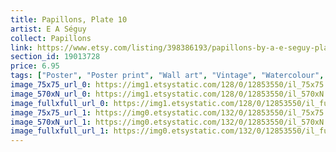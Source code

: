 ```yaml
---
title: Papillons, Plate 10 
artist: E A Séguy
collect: Papillons
link: https://www.etsy.com/listing/398386193/papillons-by-a-e-seguy-plate-10-nature?utm_source=thedoveandtheseagull&utm_medium=api&utm_campaign=api
section_id: 19013728
price: 6.95
tags: ["Poster", "Poster print", "Wall art", "Vintage", "Watercolour", "Nature", "Botanical art", "Wildlife", "Nature print", "Butterfly print", "Butterfly art", "Butterfly poster", "High quality print"]
image_75x75_url_0: https://img1.etsystatic.com/128/0/12853550/il_75x75.1031605335_j2bw.jpg
image_570xN_url_0: https://img1.etsystatic.com/128/0/12853550/il_570xN.1031605335_j2bw.jpg
image_fullxfull_url_0: https://img1.etsystatic.com/128/0/12853550/il_fullxfull.1031605335_j2bw.jpg
image_75x75_url_1: https://img0.etsystatic.com/132/0/12853550/il_75x75.985073262_63dq.jpg
image_570xN_url_1: https://img0.etsystatic.com/132/0/12853550/il_570xN.985073262_63dq.jpg
image_fullxfull_url_1: https://img0.etsystatic.com/132/0/12853550/il_fullxfull.985073262_63dq.jpg
---
```


